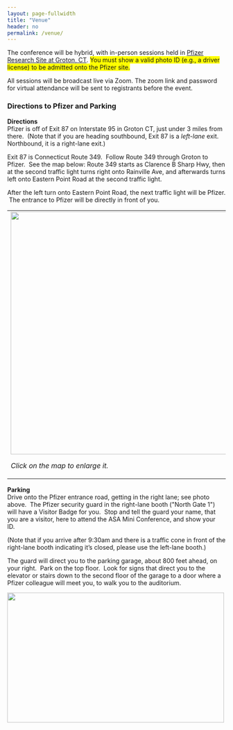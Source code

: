 ```yaml
---
layout: page-fullwidth
title: "Venue"
header: no
permalink: /venue/
---
```


The conference will be hybrid, with in-person sessions held in [Pfizer Research Site at Groton, CT](https://www.pfizer.com/groton-connecticut). <span style="background-color:#FFFF00;">You must show a valid photo ID (e.g., a driver license) to be admitted onto the Pfizer site.</span> 

All sessions will be broadcast live via Zoom. The zoom link and password for virtual attendance will be sent to registrants before the event.

### Directions to Pfizer and Parking

<b>Directions</b><br>
Pfizer is off of Exit 87 on Interstate 95 in Groton CT, just under 3 miles from there.  (Note that if you are heading southbound, Exit 87 is a <i>left-lane</i> exit.  Northbound, it is a right-lane exit.)

Exit 87 is Connecticut Route 349.  Follow Route 349 through Groton to Pfizer.  See the map below: Route 349 starts as Clarence B Sharp Hwy, then at the second traffic light turns right onto Rainville Ave, and afterwards turns left onto Eastern Point Road at the second traffic light.  

After the left turn onto Eastern Point Road, the next traffic light will be Pfizer.  The entrance to Pfizer will be directly in front of you. 

<table>
<tr><td width="55%">
<img src="https://asa-ct.github.io/miniconf2023/docs/1)-pinkmap.PNG"  width=540 height=560><p><i>Click on the map to enlarge it.</i></p> 
</td><td>
<img src="https://asa-ct.github.io/miniconf2023/docs/2)-NorthGate.PNG" width=500 height=300>
  </td></tr></table>


<b>Parking</b><br>
Drive onto the Pfizer entrance road, getting in the right lane; see photo above.  The Pfizer security guard in the right-lane booth ("North Gate 1") will have a Visitor Badge for you.  Stop and tell the guard your name, that you are a visitor, here to attend the ASA Mini Conference, and show your ID.  

(Note that if you arrive after 9:30am and there is a traffic cone in front of the right-lane booth indicating it’s closed, please use the left-lane booth.)

The guard will direct you to the parking garage, about 800 feet ahead, on your right.  Park on the top floor.  Look for signs that direct you to the elevator or stairs down to the second floor of the garage to a door where a Pfizer colleague will meet you, to walk you to the auditorium.

<img src="https://asa-ct.github.io/miniconf2023/docs/3)-garage.PNG"  width=500 height=300>
